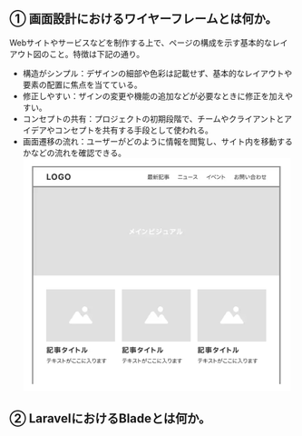 ## ① 画面設計におけるワイヤーフレームとは何か。

Webサイトやサービスなどを制作する上で、ページの構成を示す基本的なレイアウト図のこと。特徴は下記の通り。
* 構造がシンプル：デザインの細部や色彩は記載せず、基本的なレイアウトや要素の配置に焦点を当てている。
* 修正しやすい：ザインの変更や機能の追加などが必要なときに修正を加えやすい。
* コンセプトの共有：プロジェクトの初期段階で、チームやクライアントとアイデアやコンセプトを共有する手段として使われる。
* 画面遷移の流れ：ユーザーがどのように情報を閲覧し、サイト内を移動するかなどの流れを確認できる。
![Alt text](../img/08-2_1.png)

## ② LaravelにおけるBladeとは何か。